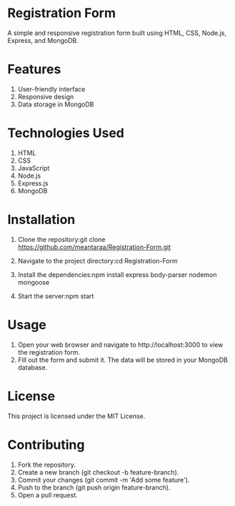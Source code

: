 # Registration Form
A simple and responsive registration form built using HTML, CSS, Node.js, Express, and MongoDB.

# Features 
1. User-friendly interface
2. Responsive design
3. Data storage in MongoDB

# Technologies Used
1. HTML
2. CSS
3. JavaScript
4. Node.js
5. Express.js
6. MongoDB

# Installation
1. Clone the repository:git clone https://github.com/meantaraa/Registration-Form.git

2. Navigate to the project directory:cd Registration-Form

3. Install the dependencies:npm install express body-parser nodemon mongoose

4. Start the server:npm start 

# Usage
1. Open your web browser and navigate to http://localhost:3000 to view the registration form.
2. Fill out the form and submit it. The data will be stored in your MongoDB database.

# License
This project is licensed under the MIT License.

# Contributing
1. Fork the repository.
2. Create a new branch (git checkout -b feature-branch).
3. Commit your changes (git commit -m 'Add some feature').
4. Push to the branch (git push origin feature-branch).
5. Open a pull request.

